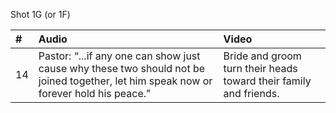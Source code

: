 Shot 1G (or 1F)

| # | Audio | Video |
|:---|:---|:---|
| 14 | Pastor: “...if any one can show just cause why these two should not be joined together, let him speak now or forever hold his peace.” | Bride and groom turn their heads toward their family and friends. |

